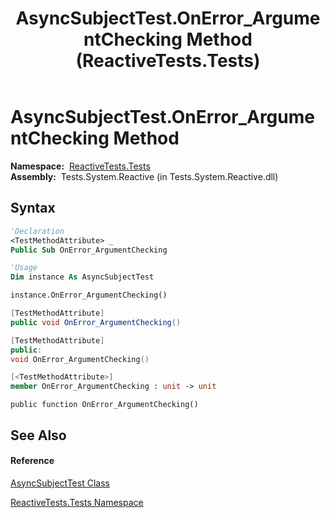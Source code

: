 ﻿---
title: AsyncSubjectTest.OnError_ArgumentChecking Method  (ReactiveTests.Tests)
TOCTitle: OnError_ArgumentChecking Method
ms:assetid: M:ReactiveTests.Tests.AsyncSubjectTest.OnError_ArgumentChecking
ms:mtpsurl: https://msdn.microsoft.com/en-us/library/reactivetests.tests.asyncsubjecttest.onerror_argumentchecking(v=VS.103)
ms:contentKeyID: 36619619
ms.date: 06/28/2011
mtps_version: v=VS.103
f1_keywords:
- ReactiveTests.Tests.AsyncSubjectTest.OnError_ArgumentChecking
dev_langs:
- CSharp
- JScript
- VB
- FSharp
- c++
---

# AsyncSubjectTest.OnError\_ArgumentChecking Method

**Namespace:**  [ReactiveTests.Tests](hh289046\(v=vs.103\).md)  
**Assembly:**  Tests.System.Reactive (in Tests.System.Reactive.dll)

## Syntax

``` vb
'Declaration
<TestMethodAttribute> _
Public Sub OnError_ArgumentChecking
```

``` vb
'Usage
Dim instance As AsyncSubjectTest

instance.OnError_ArgumentChecking()
```

``` csharp
[TestMethodAttribute]
public void OnError_ArgumentChecking()
```

``` c++
[TestMethodAttribute]
public:
void OnError_ArgumentChecking()
```

``` fsharp
[<TestMethodAttribute>]
member OnError_ArgumentChecking : unit -> unit 
```

``` jscript
public function OnError_ArgumentChecking()
```

## See Also

#### Reference

[AsyncSubjectTest Class](hh303103\(v=vs.103\).md)

[ReactiveTests.Tests Namespace](hh289046\(v=vs.103\).md)

